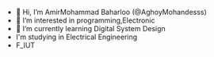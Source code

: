 - 👋 Hi, I’m AmirMohammad Baharloo (@AghoyMohandesss)
- 👀 I’m interested in programming,Electronic
- 🌱 I’m currently learning Digital System Design
- I'm studying in Electrical Engineering
- F_IUT

<!---
AghoyMohandesss/AghoyMohandesss is a ✨ special ✨ repository because its `README.md` (this file) appears on your GitHub profile.
You can click the Preview link to take a look at your changes.
--->
